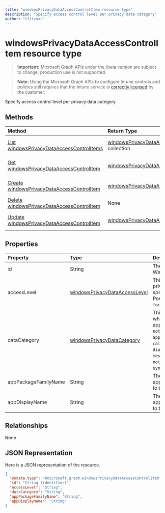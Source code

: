 ```yaml
---
title: "windowsPrivacyDataAccessControlItem resource type"
description: "Specify access control level per privacy data category"
author: "tfitzmac"
---
```


# windowsPrivacyDataAccessControlItem resource type

> **Important:** Microsoft Graph APIs under the /beta version are subject to change; production use is not supported.

> **Note:** Using the Microsoft Graph APIs to configure Intune controls and policies still requires that the Intune service is [correctly licensed](https://go.microsoft.com/fwlink/?linkid=839381) by the customer.

Specify access control level per privacy data category

## Methods
|Method|Return Type|Description|
|:---|:---|:---|
|[List windowsPrivacyDataAccessControlItems](../api/intune-deviceconfig-windowsprivacydataaccesscontrolitem-list.md)|[windowsPrivacyDataAccessControlItem](../resources/intune-deviceconfig-windowsprivacydataaccesscontrolitem.md) collection|List properties and relationships of the [windowsPrivacyDataAccessControlItem](../resources/intune-deviceconfig-windowsprivacydataaccesscontrolitem.md) objects.|
|[Get windowsPrivacyDataAccessControlItem](../api/intune-deviceconfig-windowsprivacydataaccesscontrolitem-get.md)|[windowsPrivacyDataAccessControlItem](../resources/intune-deviceconfig-windowsprivacydataaccesscontrolitem.md)|Read properties and relationships of the [windowsPrivacyDataAccessControlItem](../resources/intune-deviceconfig-windowsprivacydataaccesscontrolitem.md) object.|
|[Create windowsPrivacyDataAccessControlItem](../api/intune-deviceconfig-windowsprivacydataaccesscontrolitem-create.md)|[windowsPrivacyDataAccessControlItem](../resources/intune-deviceconfig-windowsprivacydataaccesscontrolitem.md)|Create a new [windowsPrivacyDataAccessControlItem](../resources/intune-deviceconfig-windowsprivacydataaccesscontrolitem.md) object.|
|[Delete windowsPrivacyDataAccessControlItem](../api/intune-deviceconfig-windowsprivacydataaccesscontrolitem-delete.md)|None|Deletes a [windowsPrivacyDataAccessControlItem](../resources/intune-deviceconfig-windowsprivacydataaccesscontrolitem.md).|
|[Update windowsPrivacyDataAccessControlItem](../api/intune-deviceconfig-windowsprivacydataaccesscontrolitem-update.md)|[windowsPrivacyDataAccessControlItem](../resources/intune-deviceconfig-windowsprivacydataaccesscontrolitem.md)|Update the properties of a [windowsPrivacyDataAccessControlItem](../resources/intune-deviceconfig-windowsprivacydataaccesscontrolitem.md) object.|

## Properties
|Property|Type|Description|
|:---|:---|:---|
|id|String|The key of WindowsPrivacyDataAccessControlItem.|
|accessLevel|[windowsPrivacyDataAccessLevel](../resources/intune-deviceconfig-windowsprivacydataaccesslevel.md)|This indicates an access level for the privacy data category to which the specified application will be given to. Possible values are: `notConfigured`, `forceAllow`, `forceDeny`, `userInControl`.|
|dataCategory|[windowsPrivacyDataCategory](../resources/intune-deviceconfig-windowsprivacydatacategory.md)|This indicates a privacy data category to which the specific access control will apply. Possible values are: `notConfigured`, `accountInfo`, `appsRunInBackground`, `calendar`, `callHistory`, `camera`, `contacts`, `diagnosticsInfo`, `email`, `location`, `messaging`, `microphone`, `motion`, `notifications`, `phone`, `radios`, `tasks`, `syncWithDevices`, `trustedDevices`.|
|appPackageFamilyName|String|The Package Family Name of a Windows app. When set, the access level applies to the specified application.|
|appDisplayName|String|The Package Family Name of a Windows app. When set, the access level applies to the specified application.|

## Relationships
None

## JSON Representation
Here is a JSON representation of the resource.
<!-- {
  "blockType": "resource",
  "keyProperty": "id",
  "@odata.type": "microsoft.graph.windowsPrivacyDataAccessControlItem"
}
-->
``` json
{
  "@odata.type": "#microsoft.graph.windowsPrivacyDataAccessControlItem",
  "id": "String (identifier)",
  "accessLevel": "String",
  "dataCategory": "String",
  "appPackageFamilyName": "String",
  "appDisplayName": "String"
}
```



